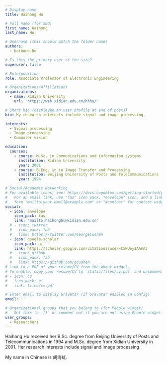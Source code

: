 ```yaml
---
# Display name
title: Haihong Hu

# Full name (for SEO)
first_name: Haihong
last_name: Hu

# Username (this should match the folder name)
authors:
  - haihong-hu

# Is this the primary user of the site?
superuser: false

# Role/position
role: Associate Professor of Electronic Engineering

# Organizations/Affiliations
organizations:
  - name: Xidian University
    url: 'https://web.xidian.edu.cn/hhhu/'

# Short bio (displayed in user profile at end of posts)
bio: My research interests include signal and image processing.

interests:
  - Signal processing
  - Image processing
  - Computer vision

education:
  courses:
    - course: M.Sc. in Communications and information systems
      institution: Xidian University
      year: 2001
    - course: B.Eng. in in Image Transfer and Processing
      institution: Beijing University of Posts and Telecommunications
      year: 1994

# Social/Academic Networking
# For available icons, see: https://docs.hugoblox.com/getting-started/page-builder/#icons
#   For an email link, use "fas" icon pack, "envelope" icon, and a link in the
#   form "mailto:your-email@example.com" or "#contact" for contact widget.
social:
  - icon: envelope
    icon_pack: fas
    link: 'mailto:haihonghu@xidian.edu.cn'
  # - icon: twitter
  #   icon_pack: fab
  #   link: https://twitter.com/GeorgeCushen
  - icon: google-scholar
    icon_pack: ai
    link: https://scholar.google.com/citations?user=C5NUoyIAAAAJ
  # - icon: github
  #   icon_pack: fab
  #   link: https://github.com/gcushen
# Link to a PDF of your resume/CV from the About widget.
# To enable, copy your resume/CV to `static/files/cv.pdf` and uncomment the lines below.
# - icon: cv
#   icon_pack: ai
#   link: files/cv.pdf

# Enter email to display Gravatar (if Gravatar enabled in Config)
email: ''

# Organizational groups that you belong to (for People widget)
#   Set this to `[]` or comment out if you are not using People widget.
user_groups:
  - Researchers
---
```


Haihong Hu received her B.Sc. degree from Beijing University of Posts and Telecommunications in 1994 and M.Sc. degree from Xidian University in 2001. Her research interests include signal and image processing.

My name in Chinese is 胡海虹.